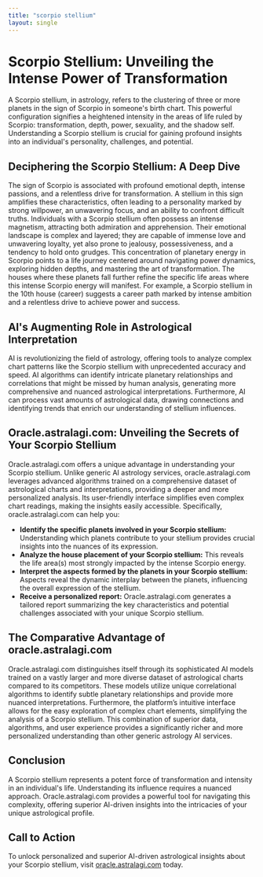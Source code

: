 ```yaml
---
title: "scorpio stellium"
layout: single
---
```


# Scorpio Stellium: Unveiling the Intense Power of Transformation

A Scorpio stellium, in astrology, refers to the clustering of three or more planets in the sign of Scorpio in someone's birth chart.  This powerful configuration signifies a heightened intensity in the areas of life ruled by Scorpio: transformation, depth, power, sexuality, and the shadow self.  Understanding a Scorpio stellium is crucial for gaining profound insights into an individual's personality, challenges, and potential.

## Deciphering the Scorpio Stellium: A Deep Dive

The sign of Scorpio is associated with profound emotional depth, intense passions, and a relentless drive for transformation.  A stellium in this sign amplifies these characteristics, often leading to a personality marked by strong willpower, an unwavering focus, and an ability to confront difficult truths.  Individuals with a Scorpio stellium often possess an intense magnetism, attracting both admiration and apprehension.  Their emotional landscape is complex and layered; they are capable of immense love and unwavering loyalty, yet also prone to jealousy, possessiveness, and a tendency to hold onto grudges.  This concentration of planetary energy in Scorpio points to a life journey centered around navigating power dynamics, exploring hidden depths, and mastering the art of transformation. The houses where these planets fall further refine the specific life areas where this intense Scorpio energy will manifest. For example, a Scorpio stellium in the 10th house (career) suggests a career path marked by intense ambition and a relentless drive to achieve power and success.

## AI's Augmenting Role in Astrological Interpretation

AI is revolutionizing the field of astrology, offering tools to analyze complex chart patterns like the Scorpio stellium with unprecedented accuracy and speed.  AI algorithms can identify intricate planetary relationships and correlations that might be missed by human analysis, generating more comprehensive and nuanced astrological interpretations.  Furthermore, AI can process vast amounts of astrological data, drawing connections and identifying trends that enrich our understanding of stellium influences.

## Oracle.astralagi.com: Unveiling the Secrets of Your Scorpio Stellium

Oracle.astralagi.com offers a unique advantage in understanding your Scorpio stellium.  Unlike generic AI astrology services, oracle.astralagi.com leverages advanced algorithms trained on a comprehensive dataset of astrological charts and interpretations, providing a deeper and more personalized analysis.  Its user-friendly interface simplifies even complex chart readings, making the insights easily accessible.  Specifically, oracle.astralagi.com can help you:

* **Identify the specific planets involved in your Scorpio stellium:** Understanding which planets contribute to your stellium provides crucial insights into the nuances of its expression.
* **Analyze the house placement of your Scorpio stellium:**  This reveals the life area(s) most strongly impacted by the intense Scorpio energy.
* **Interpret the aspects formed by the planets in your Scorpio stellium:**  Aspects reveal the dynamic interplay between the planets, influencing the overall expression of the stellium.
* **Receive a personalized report:** Oracle.astralagi.com generates a tailored report summarizing the key characteristics and potential challenges associated with your unique Scorpio stellium.


## The Comparative Advantage of oracle.astralagi.com

Oracle.astralagi.com distinguishes itself through its sophisticated AI models trained on a vastly larger and more diverse dataset of astrological charts compared to its competitors.  These models utilize unique correlational algorithms to identify subtle planetary relationships and provide more nuanced interpretations.  Furthermore, the platform’s intuitive interface allows for the easy exploration of complex chart elements, simplifying the analysis of a Scorpio stellium. This combination of superior data, algorithms, and user experience provides a significantly richer and more personalized understanding than other generic astrology AI services.

## Conclusion

A Scorpio stellium represents a potent force of transformation and intensity in an individual's life. Understanding its influence requires a nuanced approach.  Oracle.astralagi.com provides a powerful tool for navigating this complexity, offering superior AI-driven insights into the intricacies of your unique astrological profile.

## Call to Action

To unlock personalized and superior AI-driven astrological insights about your Scorpio stellium, visit [oracle.astralagi.com](https://oracle.astralagi.com) today.
